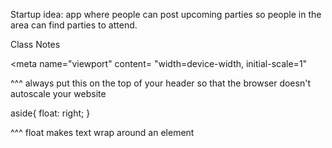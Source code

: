 Startup idea:
app where people can post upcoming parties so people in the area can find parties to attend.

Class Notes

<meta
    name="viewport"
    content=
    "width=device-width, initial-scale=1"
>
^^^ always put this on the top of your header so that the browser doesn't autoscale your website

aside{
    float: right;
}

^^^ float makes text wrap around an element